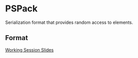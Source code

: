 # PSPack
Serialization format that provides random access to elements.

## Format
[Working Session Slides](https://docs.google.com/presentation/d/1KUD8uLDvgY2U_PIaoJFQK2RJZKTHeo-8jwVWUIFv2Ks/edit)
